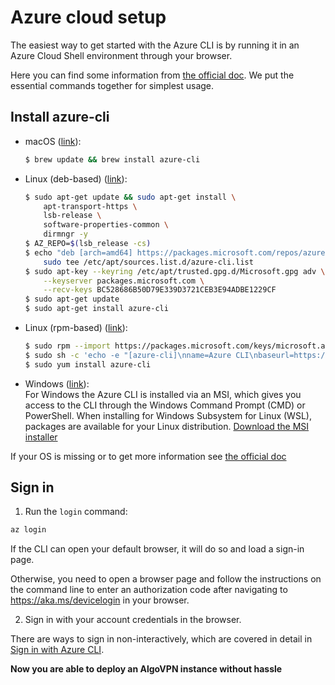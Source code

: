 # Azure cloud setup

The easiest way to get started with the Azure CLI is by running it in an Azure Cloud Shell environment through your browser.  

Here you can find some information from [the official doc](https://docs.microsoft.com/en-us/cli/azure/get-started-with-azure-cli?view=azure-cli-latest). We put the essential commands together for simplest usage.

## Install azure-cli

- macOS ([link](https://docs.microsoft.com/en-us/cli/azure/install-azure-cli-macos?view=azure-cli-latest)):
  ```bash
  $ brew update && brew install azure-cli
  ```

- Linux (deb-based) ([link](https://docs.microsoft.com/en-us/cli/azure/install-azure-cli-apt?view=azure-cli-latest)):
  ```bash
  $ sudo apt-get update && sudo apt-get install \
      apt-transport-https \
      lsb-release \
      software-properties-common \
      dirmngr -y
  $ AZ_REPO=$(lsb_release -cs)
  $ echo "deb [arch=amd64] https://packages.microsoft.com/repos/azure-cli/ $AZ_REPO main" | \
      sudo tee /etc/apt/sources.list.d/azure-cli.list
  $ sudo apt-key --keyring /etc/apt/trusted.gpg.d/Microsoft.gpg adv \
      --keyserver packages.microsoft.com \
      --recv-keys BC528686B50D79E339D3721CEB3E94ADBE1229CF
  $ sudo apt-get update
  $ sudo apt-get install azure-cli
  ```

- Linux (rpm-based) ([link](https://docs.microsoft.com/en-us/cli/azure/install-azure-cli-yum?view=azure-cli-latest)):
  ```bash
  $ sudo rpm --import https://packages.microsoft.com/keys/microsoft.asc
  $ sudo sh -c 'echo -e "[azure-cli]\nname=Azure CLI\nbaseurl=https://packages.microsoft.com/yumrepos/azure-cli\nenabled=1\ngpgcheck=1\ngpgkey=https://packages.microsoft.com/keys/microsoft.asc" > /etc/yum.repos.d/azure-cli.repo'
  $ sudo yum install azure-cli
  ```

- Windows ([link](https://docs.microsoft.com/en-us/cli/azure/install-azure-cli-windows?view=azure-cli-latest)):  
  For Windows the Azure CLI is installed via an MSI, which gives you access to the CLI through the Windows Command Prompt (CMD) or PowerShell. When installing for Windows Subsystem for Linux (WSL), packages are available for your Linux distribution. [Download the MSI installer](https://aka.ms/installazurecliwindows)

If your OS is missing or to get more information see [the official doc](https://docs.microsoft.com/en-us/cli/azure/install-azure-cli?view=azure-cli-latest)


## Sign in

1. Run the `login` command:
```bash
az login
```  

  If the CLI can open your default browser, it will do so and load a sign-in page.

  Otherwise, you need to open a browser page and follow the instructions on the command line to enter an authorization code after navigating to https://aka.ms/devicelogin in your browser.

2. Sign in with your account credentials in the browser.

There are ways to sign in non-interactively, which are covered in detail in [Sign in with Azure CLI](https://docs.microsoft.com/en-us/cli/azure/authenticate-azure-cli?view=azure-cli-latest).


**Now you are able to deploy an AlgoVPN instance without hassle**
